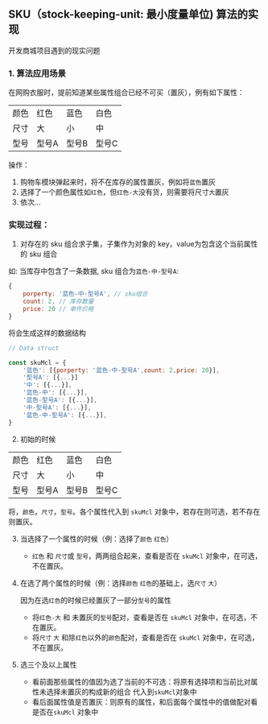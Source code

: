 ## SKU（stock-keeping-unit: 最小度量单位) 算法的实现

开发商城项目遇到的现实问题



### 1. 算法应用场景

在网购衣服时，提前知道某些属性组合已经不可买（置灰），例有如下属性：

| | | | |
-|-|-|-
颜色 | 红色 | 蓝色 | 白色
尺寸 | 大 | 小 | 中
型号 | 型号A | 型号B | 型号C

操作：
   1. 购物车模块弹起来时，将不在库存的属性置灰，例如将`蓝色`置灰
   2. 选择了一个颜色属性如`红色`，但`红色-大`没有货，则需要将尺寸`大`置灰
   3. 依次...


### 实现过程：

1. 对存在的 sku 组合求子集，子集作为对象的 key，value为包含这个当前属性的 sku 组合
   
如: 当库存中包含了一条数据, sku 组合为`蓝色-中-型号A`:

```js
{
    porperty: '蓝色-中-型号A', // sku组合
    count: 2, // 库存数量
    price: 20 // 单件价格
}
```
将会生成这样的数据结构
```js
// Data struct

const skuMcl = {
    '蓝色': [{porperty: '蓝色-中-型号A',count: 2,price: 20}],
    '型号A': [{...}]
    '中': [{...}],
    '蓝色-中': [{...}],
    '蓝色-型号A': [{...}],
    '中-型号A': [{...}],
    '蓝色-中-型号A': [{...}],
}

```

2. 初始的时候


| | | | |
-|-|-|-
颜色 | 红色 | 蓝色 | 白色
尺寸 | 大 | 小 | 中
型号 | 型号A | 型号B | 型号C

将，`颜色`，`尺寸`，`型号`。各个属性代入到 `skuMcl` 对象中，若存在则可选，若不存在则置灰。

3. 当选择了一个属性的时候（例：选择了`颜色` `红色`）

    - `红色` 和 `尺寸`或 `型号`，两两组合起来，查看是否在 `skuMcl` 对象中，在可选，不在置灰。

4. 在选了两个属性的时候（例：选择`颜色` `红色`的基础上，选`尺寸` `大`）

    因为在选`红色`的时候已经置灰了一部分`型号`的属性

    - 将`红色-大` 和 未置灰的`型号`配对，查看是否在 `skuMcl` 对象中，在可选，不在置灰。
    - 将`尺寸` `大` 和除`红色`以外的`颜色`配对，查看是否在 `skuMcl` 对象中，在可选，不在置灰。

5. 选三个及以上属性
    - 看前面那些属性的值因为选了当前的不可选：将原有选择项和当前比对属性未选择未置灰的构成新的组合 代入到`skuMcl`对象中
    - 看后面属性值是否置灰：则原有的属性，和后面每个属性中的值做配对看是否在`skuMcl` 对象中
